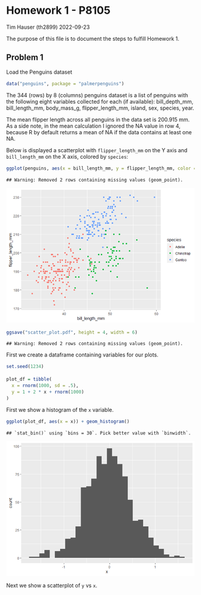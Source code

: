 Homework 1 - P8105
================
Tim Hauser (th2899)
2022-09-23

The purpose of this file is to document the steps to fulfill Homework 1.

## Problem 1

Load the Penguins dataset

``` r
data("penguins", package = "palmerpenguins")
```

The 344 (rows) by 8 (columns) penguins dataset is a list of penguins
with the following eight variables collected for each (if available):
bill_depth_mm, bill_length_mm, body_mass_g, flipper_length_mm, island,
sex, species, year.

The mean flipper length across all penguins in the data set is 200.915
mm. As a side note, in the mean calculation I ignored the NA value in
row 4, because R by default returns a mean of NA if the data contains at
least one NA.

Below is displayed a scatterplot with `flipper_length_mm` on the Y axis
and `bill_length_mm` on the X axis, colored by `species`:

``` r
ggplot(penguins, aes(x = bill_length_mm, y = flipper_length_mm, color = species)) + geom_point()
```

    ## Warning: Removed 2 rows containing missing values (geom_point).

![](p8105_hw1_th2899_files/figure-gfm/yx_scatter-1.png)<!-- -->

``` r
ggsave("scatter_plot.pdf", height = 4, width = 6) 
```

    ## Warning: Removed 2 rows containing missing values (geom_point).

First we create a dataframe containing variables for our plots.

``` r
set.seed(1234)

plot_df = tibble(
  x = rnorm(1000, sd = .5),
  y = 1 + 2 * x + rnorm(1000)
)
```

First we show a histogram of the `x` variable.

``` r
ggplot(plot_df, aes(x = x)) + geom_histogram()
```

    ## `stat_bin()` using `bins = 30`. Pick better value with `binwidth`.

![](p8105_hw1_th2899_files/figure-gfm/x_hist-1.png)<!-- -->

Next we show a scatterplot of `y` vs `x`.
